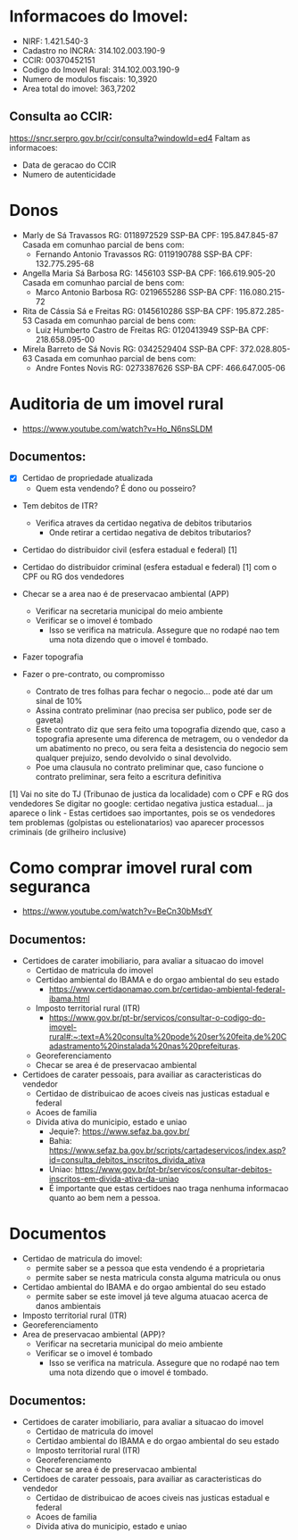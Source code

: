 # Informacoes do Imovel:
- NIRF: 1.421.540-3
- Cadastro no INCRA: 314.102.003.190-9
- CCIR: 00370452151
- Codigo do Imovel Rural: 314.102.003.190-9
- Numero de modulos fiscais: 10,3920
- Area total do imovel: 363,7202

## Consulta ao CCIR:
https://sncr.serpro.gov.br/ccir/consulta?windowId=ed4
Faltam as informacoes:
- Data de geracao do CCIR
- Numero de autenticidade 


# Donos
- Marly de Sá Travassos
  RG: 0118972529 SSP-BA
  CPF: 195.847.845-87
  Casada em comunhao parcial de bens com:
  - Fernando Antonio Travassos
    RG: 0119190788 SSP-BA
    CPF: 132.775.295-68
- Angella Maria Sá Barbosa
  RG: 1456103 SSP-BA
  CPF: 166.619.905-20
  Casada em comunhao parcial de bens com:
  - Marco Antonio Barbosa
    RG: 0219655286 SSP-BA
    CPF: 116.080.215-72 
- Rita de Cássia Sá e Freitas
  RG: 0145610286 SSP-BA
  CPF: 195.872.285-53
  Casada em comunhao parcial de bens com:
  - Luiz Humberto Castro de Freitas
    RG: 0120413949 SSP-BA
    CPF: 218.658.095-00 
- Mirela Barreto de Sá Novis
  RG: 0342529404 SSP-BA
  CPF: 372.028.805-63
  Casada em comunhao parcial de bens com:
  - Andre Fontes Novis
    RG: 0273387626 SSP-BA
    CPF: 466.647.005-06
  


# Auditoria de um imovel rural
- https://www.youtube.com/watch?v=Ho_N6nsSLDM
## Documentos:
  - [x] Certidao de propriedade atualizada
    - Quem esta vendendo? É dono ou posseiro?
  - Tem debitos de ITR? 
    - Verifica atraves da certidao negativa de debitos tributarios
      - Onde retirar a certidao negativa de debitos tributarios?
  - Certidao do distribuidor civil (esfera estadual e federal) [1]
  - Certidao do distribuidor criminal (esfera estadual e federal) [1] com o CPF ou RG dos vendedores
  - Checar se a area nao é de preservacao ambiental (APP)
    - Verificar na secretaria municipal do meio ambiente
    - Verificar se o imovel é tombado
      - Isso se verifica na matricula. Assegure que no rodapé nao tem uma nota dizendo que o imovel é tombado.
  - Fazer topografia

  - Fazer o pre-contrato, ou compromisso
    - Contrato de tres folhas para fechar o negocio... pode até dar um sinal de 10%
    - Assina contrato preliminar (nao precisa ser publico, pode ser de gaveta)
    - Este contrato diz que sera feito uma topografia dizendo que, caso a topografia apresente uma diferenca de metragem, ou o vendedor da um abatimento no preco, ou sera feita a desistencia do negocio sem qualquer prejuizo, sendo devolvido o sinal devolvido.
    - Poe uma clausula no contrato preliminar que, caso funcione o contrato preliminar, sera feito a escritura definitiva


[1] Vai no site do TJ (Tribunao de justica da localidade) com o CPF e RG dos vendedores
    Se digitar no google: certidao negativa justica estadual... ja aparece o link
    - Estas certidoes sao importantes, pois se os vendedores tem problemas (golpistas ou estelionatarios) vao aparecer processos criminais (de grilheiro inclusive)

# Como comprar imovel rural com seguranca
- https://www.youtube.com/watch?v=BeCn30bMsdY
## Documentos:
- Certidoes de carater imobiliario, para avaliar a situacao do imovel
  - Certidao de matricula do imovel
  - Certidao ambiental do IBAMA e do orgao ambiental do seu estado
    - https://www.certidaonamao.com.br/certidao-ambiental-federal-ibama.html
  - Imposto territorial rural (ITR)
    - https://www.gov.br/pt-br/servicos/consultar-o-codigo-do-imovel-rural#:~:text=A%20consulta%20pode%20ser%20feita,de%20Cadastramento%20instalada%20nas%20prefeituras.
  - Georeferenciamento
  - Checar se area é de preservacao ambiental
- Certidoes de carater pessoais, para availiar as caracteristicas do vendedor
  - Certidao de distribuicao de acoes civeis nas justicas estadual e federal
  - Acoes de familia
  - Divida ativa do municipio, estado e uniao
    - Jequie?: https://www.sefaz.ba.gov.br/
    - Bahia: https://www.sefaz.ba.gov.br/scripts/cartadeservicos/index.asp?id=consulta_debitos_inscritos_divida_ativa
    - Uniao: https://www.gov.br/pt-br/servicos/consultar-debitos-inscritos-em-divida-ativa-da-uniao
    - É importante que estas certidoes nao traga nenhuma informacao quanto ao bem nem a pessoa.


# Documentos
- Certidao de matricula do imovel: 
  - permite saber se a pessoa que esta vendendo é a proprietaria
  - permite saber se nesta matricula consta alguma matricula ou onus
- Certidao ambiental do IBAMA e do orgao ambiental do seu estado
  - permite saber se este imovel já teve alguma atuacao acerca de danos ambientais
- Imposto territorial rural (ITR)
- Georeferenciamento
- Area de preservacao ambiental (APP)?
  - Verificar na secretaria municipal do meio ambiente
  - Verificar se o imovel é tombado
    - Isso se verifica na matricula. Assegure que no rodapé nao tem uma nota dizendo que o imovel é tombado.







## Documentos:
- Certidoes de carater imobiliario, para avaliar a situacao do imovel
  - Certidao de matricula do imovel
  - Certidao ambiental do IBAMA e do orgao ambiental do seu estado
  - Imposto territorial rural (ITR)
  - Georeferenciamento
  - Checar se area é de preservacao ambiental
- Certidoes de carater pessoais, para availiar as caracteristicas do vendedor
  - Certidao de distribuicao de acoes civeis nas justicas estadual e federal
  - Acoes de familia
  - Divida ativa do municipio, estado e uniao
